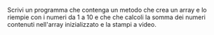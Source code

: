 Scrivi un programma che contenga un metodo che crea un array e lo riempie con i numeri da 1 a 10 e che che calcoli la somma dei numeri contenuti nell'array inizializzato e la stampi a video.
